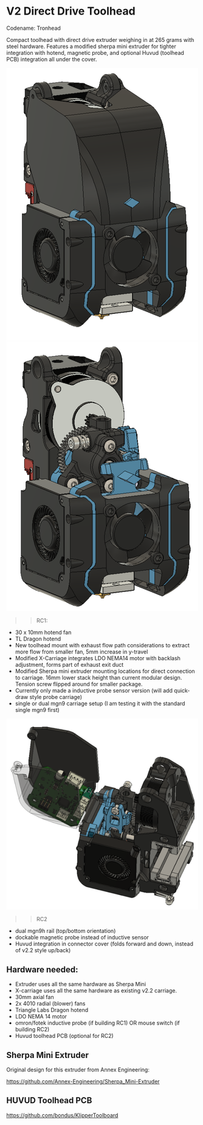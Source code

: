 # V2 Direct Drive Toolhead
Codename: Tronhead

Compact toolhead with direct drive extruder weighing in at 265 grams with steel hardware. Features a modified sherpa mini extruder for tighter integration with hotend, magnetic probe, and optional Huvud (toolhead PCB) integration all under the cover. 

![picture](Images/tronhead_complete_3.PNG)
![picture](Images/uncovered.PNG)


>>RC1:
- 30 x 10mm hotend fan
- TL Dragon hotend
- New toolhead mount with exhaust flow path considerations to extract more flow from smaller fan, 5mm increase in y-travel
- Modified X-Carriage integrates LDO NEMA14 motor with backlash adjustment, forms part of exhaust exit duct
- Modified Sherpa mini extruder mounting locations for direct connection to carriage. 16mm lower stack height than current modular design. Tension screw flipped around for smaller package.
- Currently only made a inductive probe sensor version (will add quick-draw style probe carriage)
- single or dual mgn9 carriage setup (I am testing it with the standard single mgn9 first)

![picture](Images/RC2_huvud_integration.PNG)
>>RC2
- dual mgn9h rail (top/bottom orientation)
- dockable magnetic probe instead of inductive sensor
- Huvud integration in connector cover (folds forward and down, instead of v2.2 style up/back)

## Hardware needed:
- Extruder uses all the same hardware as Sherpa Mini
- X-carriage uses all the same hardware as existing v2.2 carriage.
- 30mm axial fan
- 2x 4010 radial (blower) fans
- Triangle Labs Dragon hotend
- LDO NEMA 14 motor
- omron/fotek inductive probe (if building RC1) OR mouse switch (if building RC2)
- Huvud toolhead PCB (optional for RC2)

## Sherpa Mini Extruder
Original design for this extruder from Annex Engineering:

https://github.com/Annex-Engineering/Sherpa_Mini-Extruder

## HUVUD Toolhead PCB
https://github.com/bondus/KlipperToolboard
